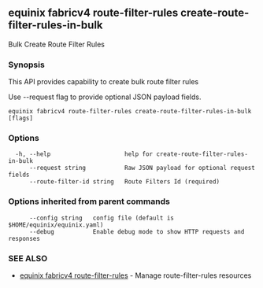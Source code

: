## equinix fabricv4 route-filter-rules create-route-filter-rules-in-bulk

Bulk Create Route Filter Rules

### Synopsis

This API provides capability to create bulk route filter rules

Use --request flag to provide optional JSON payload fields.

```
equinix fabricv4 route-filter-rules create-route-filter-rules-in-bulk [flags]
```

### Options

```
  -h, --help                     help for create-route-filter-rules-in-bulk
      --request string           Raw JSON payload for optional request fields
      --route-filter-id string   Route Filters Id (required)
```

### Options inherited from parent commands

```
      --config string   config file (default is $HOME/equinix/equinix.yaml)
      --debug           Enable debug mode to show HTTP requests and responses
```

### SEE ALSO

* [equinix fabricv4 route-filter-rules](equinix_fabricv4_route-filter-rules.md)	 - Manage route-filter-rules resources

